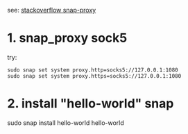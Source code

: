 see: [stackoverflow snap-proxy](https://stackoverflow.com/questions/50584084/snap-proxy-doesn%C2%B4t-work#answer-51373148)  

# 1. snap_proxy sock5
   try:  
   
    sudo snap set system proxy.http=socks5://127.0.0.1:1080
    sudo snap set system proxy.https=socks5://127.0.0.1:1080
    
 # 2. install "hello-world" snap
   sudo snap install hello-world
   hello-world
   
   
